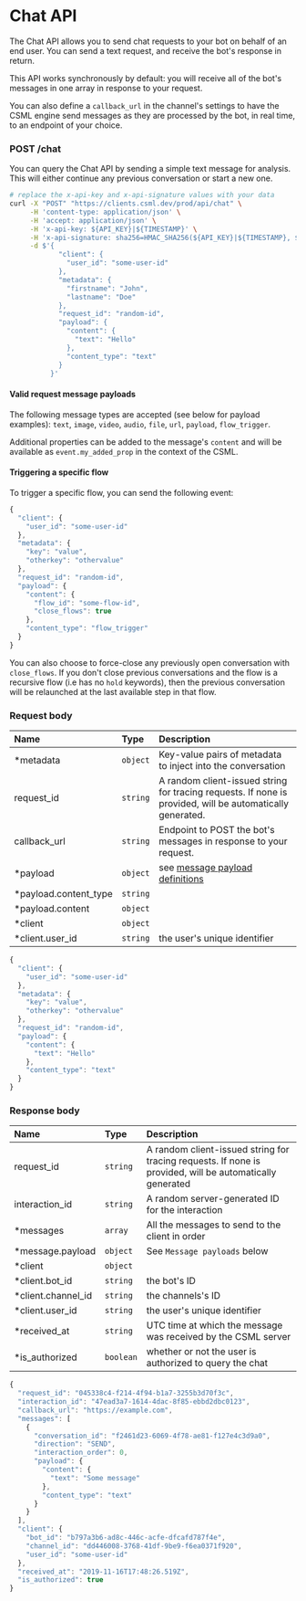 # Chat API

The Chat API allows you to send chat requests to your bot on behalf of an end user. You can send a text request, and receive the bot's response in return.

This API works synchronously by default: you will receive all of the bot's messages in one array in response to your request.

You can also define a `callback_url` in the channel's settings to have the CSML engine send messages as they are processed by the bot, in real time, to an endpoint of your choice.

### POST /chat

You can query the Chat API by sending a simple text message for analysis. This will either continue any previous conversation or start a new one.

```bash
# replace the x-api-key and x-api-signature values with your data
curl -X "POST" "https://clients.csml.dev/prod/api/chat" \
     -H 'content-type: application/json' \
     -H 'accept: application/json' \
     -H 'x-api-key: ${API_KEY}|${TIMESTAMP}' \
     -H 'x-api-signature: sha256=HMAC_SHA256(${API_KEY}|${TIMESTAMP}, ${API_SECRET}, "hex")' \
     -d $'{
            "client": {
              "user_id": "some-user-id"
            },
            "metadata": {
              "firstname": "John",
              "lastname": "Doe"
            },
            "request_id": "random-id",
            "payload": {
              "content": {
                "text": "Hello"
              },
              "content_type": "text"
            }
          }'
```

#### Valid request message payloads

The following message types are accepted \(see below for payload examples\): `text`, `image`, `video`, `audio`, `file`, `url`, `payload`, `flow_trigger`.

Additional properties can be added to the message's `content` and will be available as `event.my_added_prop` in the context of the CSML.

#### Triggering a specific flow

To trigger a specific flow, you can send the following event:

```javascript
{
  "client": {
    "user_id": "some-user-id"
  },
  "metadata": {
    "key": "value",
    "otherkey": "othervalue"
  },
  "request_id": "random-id",
  "payload": {
    "content": {
      "flow_id": "some-flow-id",
      "close_flows": true
    },
    "content_type": "flow_trigger"
  }
}
```

You can also choose to force-close any previously open conversation with `close_flows`. If you don't close previous conversations and the flow is a recursive flow \(i.e has no `hold` keywords\), then the previous conversation will be relaunched at the last available step in that flow.

### Request body

| Name | Type | Description |
| :--- | :--- | :--- |
| \*metadata | `object` | Key-value pairs of metadata to inject into the conversation |
| request\_id | `string` | A random client-issued string for tracing requests. If none is provided, will be automatically generated. |
| callback\_url | `string` | Endpoint to POST the bot's messages in response to your request. |
| \*payload | `object` | see [message payload definitions](https://docs.csml.dev/language/message-payloads) |
| \*payload.content\_type | `string` |  |
| \*payload.content | `object` |  |
| \*client | `object` |  |
| \*client.user\_id | `string` | the user's unique identifier |

```javascript
{
  "client": {
    "user_id": "some-user-id"
  },
  "metadata": {
    "key": "value",
    "otherkey": "othervalue"
  },
  "request_id": "random-id",
  "payload": {
    "content": {
      "text": "Hello"
    },
    "content_type": "text"
  }
}
```

### Response body

| Name | Type | Description |
| :--- | :--- | :--- |
| request\_id | `string` | A random client-issued string for tracing requests. If none is provided, will be automatically generated |
| interaction\_id | `string` | A random server-generated ID for the interaction |
| \*messages | `array` | All the messages to send to the client in order |
| \*message.payload | `object` | See `Message payloads` below |
| \*client | `object` |  |
| \*client.bot\_id | `string` | the bot's ID |
| \*client.channel\_id | `string` | the channels's ID |
| \*client.user\_id | `string` | the user's unique identifier |
| \*received\_at | `string` | UTC time at which the message was received by the CSML server |
| \*is\_authorized | `boolean` | whether or not the user is authorized to query the chat |

```javascript
{
  "request_id": "045338c4-f214-4f94-b1a7-3255b3d70f3c",
  "interaction_id": "47ead3a7-1614-4dac-8f85-ebbd2dbc0123",
  "callback_url": "https://example.com",
  "messages": [
    {
      "conversation_id": "f2461d23-6069-4f78-ae81-f127e4c3d9a0",
      "direction": "SEND",
      "interaction_order": 0,
      "payload": {
        "content": {
          "text": "Some message"
        },
        "content_type": "text"
      }
    }
  ],
  "client": {
    "bot_id": "b797a3b6-ad8c-446c-acfe-dfcafd787f4e",
    "channel_id": "dd446008-3768-41df-9be9-f6ea0371f920",
    "user_id": "some-user-id"
  },
  "received_at": "2019-11-16T17:48:26.519Z",
  "is_authorized": true
}
```

